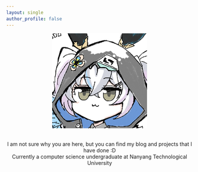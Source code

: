 ```yaml
---
layout: single
author_profile: false
---
```

<div align="center">
<img src="assets/images/bio-photo.png" />
</div>
<br>
<p style="text-align: center;">
I am not sure why you are here, but you can find my blog and projects that I have done :D
<br>
Currently a computer science undergraduate at Nanyang Technological University
</p>


